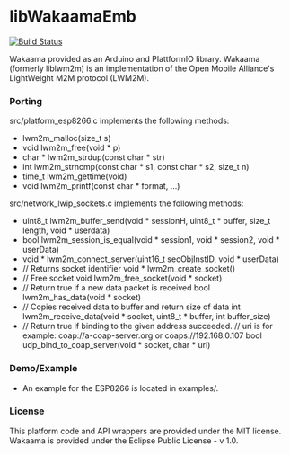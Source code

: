 # libWakaamaEmb
[![Build Status](https://travis-ci.org/Openhab-Nodes/libWakaamaEmb.svg?branch=master)](https://travis-ci.org/Openhab-Nodes/libWakaamaEmb)

Wakaama provided as an Arduino and PlattformIO library.
Wakaama (formerly liblwm2m) is an implementation of the Open Mobile Alliance's LightWeight M2M protocol (LWM2M).

### Porting
src/platform_esp8266.c implements the following methods:

* lwm2m_malloc(size_t s)
* void lwm2m_free(void * p)
* char * lwm2m_strdup(const char * str)
* int lwm2m_strncmp(const char * s1, const char * s2,  size_t n)
* time_t lwm2m_gettime(void)
* void lwm2m_printf(const char * format, ...)

src/network_lwip_sockets.c implements the following methods:
* uint8_t lwm2m_buffer_send(void * sessionH,
                          uint8_t * buffer,
                          size_t length,
                          void * userdata)
* bool lwm2m_session_is_equal(void * session1,
                            void * session2,
                            void * userData)
* void * lwm2m_connect_server(uint16_t secObjInstID,
                            void * userData)
* // Returns socket identifier
  void * lwm2m_create_socket()
* // Free socket
  void lwm2m_free_socket(void * socket)
* // Return true if a new data packet is received
  bool lwm2m_has_data(void * socket)
* // Copies received data to buffer and return size of data
  int lwm2m_receive_data(void * socket, uint8_t * buffer, int buffer_size)
* // Return true if binding to the given address succeeded.
  // uri is for example: coap://a-coap-server.org or coaps://192.168.0.107
  bool udp_bind_to_coap_server(void * socket, char * uri)



### Demo/Example
* An example for the ESP8266 is located in examples/.

### License
This platform code and API wrappers are provided under the MIT license.
Wakaama is provided under the Eclipse Public License - v 1.0.
